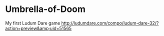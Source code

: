 # Umbrella-of-Doom
My first Ludum Dare game http://ludumdare.com/compo/ludum-dare-32/?action=preview&amp;uid=51565 
